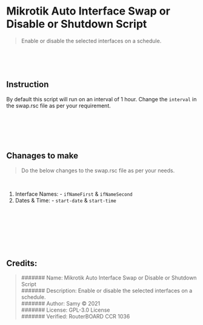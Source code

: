 # Mikrotik Auto Interface Swap or Disable or Shutdown Script
>Enable or disable the selected interfaces on a schedule.

<br/>
<br/>
<br/>

## Instruction
By default this script will run on an interval of 1 hour. Change the `interval` in the swap.rsc file as per your requirement.

<br/>
<br/>
<br/>
<br/>

## Chanages to make
>Do the below changes to the swap.rsc file as per your needs.

<br/>

  1. Interface Names:
    - `ifNameFirst` & `ifNameSecond`
  2. Dates & Time:
    - `start-date` & `start-time`

<br/>
<br/>
<br/>
<br/>
<br/>
<br/>

## Credits:

> ####### Name: Mikrotik Auto Interface Swap or Disable or Shutdown Script<br/>
> ####### Description: Enable or disable the selected interfaces on a schedule.<br/>
> ####### Author: Samy © 2021<br/>
> ####### License: GPL-3.0 License<br/>
> ####### Verified: RouterBOARD CCR 1036<br/>
